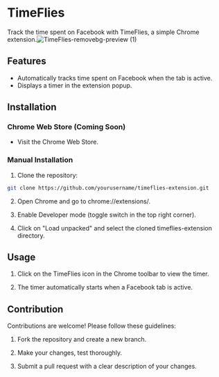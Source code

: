 # TimeFlies
Track the time spent on Facebook with TimeFlies, a simple Chrome extension.![TimeFlies-removebg-preview (1)](https://github.com/saadmansakib47/TimeFlies/assets/134169023/db41f2b8-82cc-4500-a7b0-4663f2910201)

## Features

- Automatically tracks time spent on Facebook when the tab is active.
- Displays a timer in the extension popup.

## Installation

### Chrome Web Store (Coming Soon)

- Visit the Chrome Web Store. 

### Manual Installation

1.  Clone the repository:
   ```bash
   git clone https://github.com/yourusername/timeflies-extension.git
```
2. Open Chrome and go to chrome://extensions/.

3. Enable Developer mode (toggle switch in the top right corner).

4. Click on "Load unpacked" and select the cloned timeflies-extension directory.

## Usage
1. Click on the TimeFlies icon in the Chrome toolbar to view the timer.

2. The timer automatically starts when a Facebook tab is active.

## Contribution
Contributions are welcome! Please follow these guidelines:

1. Fork the repository and create a new branch.

2. Make your changes, test thoroughly.

3. Submit a pull request with a clear description of your changes.


